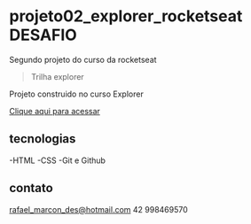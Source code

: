 # projeto02_explorer_rocketseat DESAFIO
Segundo projeto do curso da rocketseat

> Trilha explorer

Projeto construido no curso Explorer

[Clique aqui para acessar](https://rafaelmarcondes.github.io/projeto02_explorer_rocketseat/)

## tecnologias

-HTML
-CSS
-Git e Github

## contato

rafael_marcon_des@hotmail.com
42 998469570

